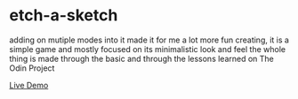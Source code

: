 # etch-a-sketch
adding on mutiple modes into it made it for me a lot more fun creating, it is a simple game and mostly focused on its minimalistic look and feel the whole thing is made through the basic and through the lessons learned on The Odin Project

[Live Demo](https://rawcdn.githack.com/isskhaell/etch-a-sketch/4d309c14a42aa1f415bf9eee87680aeb8d079b57/etch-a-sketch/index.html)
